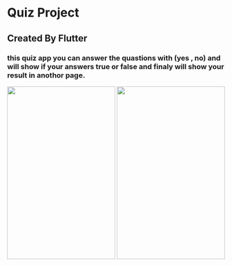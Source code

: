 # Quiz Project 
## Created By Flutter 
### this quiz app you can answer the quastions with (yes , no) and will show if your answers true or false and finaly will show your result in anothor page.
<img src="https://github.com/user-attachments/assets/d9db786c-a0f8-4fcb-89f4-b3eb11334500" width="250" height="400">
<img src="https://github.com/user-attachments/assets/1aad3803-0e7b-4753-bf36-5d34ffc9f5b9" width="250" height="400">
